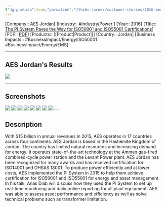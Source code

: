 ```yaml
---
{"dg-publish":true,"permalink":"/thibs-corner/customer-stories/2016-aes-jordan-the-pi-system-paves-the-way-for-iso-50001-and-iso-55001-certifications/"}
---
```


[Company:: AES Jordan]
[Industry:: #Industry/Power ]
[Year:: 2016]
[Title:: [The PI System Paves the Way for ISO50001 and ISO55001 Certifications](https://resources.osisoft.com/presentations/aes-jordan--the-pi-system-paves-the-way-for-iso50001-and-iso55001-certifications/)]
[PDF:: [PDF](https://cdn.osisoft.com/osi/presentations/2016-users-conference-emea-berlin/2016-users-conference-emea-berlin-d2-Power-Generation-E070-AES-Jordan-Diab-AES-Jordan-The-PI-System-Paves-the-Way-for-ISO50001-and-ISO55001-Certifications.pdf)]
[Products:: [[Product\|Product]]]
[Country:: Jordan]
[Business Impacts:: #BusinessImpact/Energy/ISO50001  #BusinessImpact/Energy/EMS]

---
## AES Jordan's Results
![](https://i.imgur.com/oSDmi7N.png)

---
## Screenshots
![](https://i.imgur.com/6Klh5VE.png)
![](https://i.imgur.com/hSzjSt7.png)
![](https://i.imgur.com/vRwN2RS.png)
![](https://i.imgur.com/pxXMES1.png)
![](https://i.imgur.com/FH33eRJ.png)
![](https://i.imgur.com/r8tqZ6f.png)
![](https://i.imgur.com/KCOC0BL.png)
![](https://i.imgur.com/4xp0IPm.png)---
## Description
With $15 billion in annual revenues in 2015, AES operates in 17 countries across four continents. AES Jordan is based in the Hashemite Kingdom of Jordan. The country has limited natural resources and increasing demand for energy. It operates state-of-the-art technology at the Amman gas-fired combined-cycle power station and the Levant Power plant. AES Jordan has been recognized for many awards and has received certification for ISO14001 and OHSAS 18001. To produce power efficiently and at lower costs, AES implemented the PI System in 2015 to help them achieve certification for ISO50001 and ISO55001 for energy and asset management. In his talk, Anas Diab will discuss how they used the PI System to set up real-time monitoring and daily online reporting for all plant equipment. AES was able to assess asset performance and efficiency as well as solve technical problems such as transformer limitation.